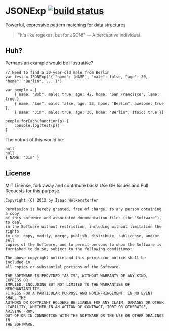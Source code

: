# JSONExp [![build status](https://secure.travis-ci.org/agnoster/jsonexp.png)](http://travis-ci.org/agnoster/jsonexp)

Powerful, expressive pattern matching for data structures

> "It's like regexes, but for JSON!" -- A perceptive individual

## Huh?

Perhaps an example would be illustrative?

    // Need to find a 30-year-old male from Berlin
    var test = JSONExp('{ "name": [NAME], "male": false, "age": 30, "home": "Berlin", ... }')

    var people = [
        { name: "Bob", male: true, age: 42, home: "San Francisco", lame: true },
        { name: "Sue", male: false, age: 23, home: "Berlin", awesome: true },
        { name: "Jim", male: true, age: 30, home: "Berlin", stoic: true }]

    people.forEach(function(p) {
        console.log(test(p))
    }

The output of this would be:

    null
    null
    { NAME: "Jim" }

## License

MIT License, fork away and contribute back! Use GH Issues and Pull Requests for this purpose.

```
Copyright (C) 2012 by Isaac Wolkerstorfer

Permission is hereby granted, free of charge, to any person obtaining a copy
of this software and associated documentation files (the "Software"), to deal
in the Software without restriction, including without limitation the rights
to use, copy, modify, merge, publish, distribute, sublicense, and/or sell
copies of the Software, and to permit persons to whom the Software is
furnished to do so, subject to the following conditions:

The above copyright notice and this permission notice shall be included in
all copies or substantial portions of the Software.

THE SOFTWARE IS PROVIDED "AS IS", WITHOUT WARRANTY OF ANY KIND, EXPRESS OR
IMPLIED, INCLUDING BUT NOT LIMITED TO THE WARRANTIES OF MERCHANTABILITY,
FITNESS FOR A PARTICULAR PURPOSE AND NONINFRINGEMENT. IN NO EVENT SHALL THE
AUTHORS OR COPYRIGHT HOLDERS BE LIABLE FOR ANY CLAIM, DAMAGES OR OTHER
LIABILITY, WHETHER IN AN ACTION OF CONTRACT, TORT OR OTHERWISE, ARISING FROM,
OUT OF OR IN CONNECTION WITH THE SOFTWARE OR THE USE OR OTHER DEALINGS IN
THE SOFTWARE.
```
